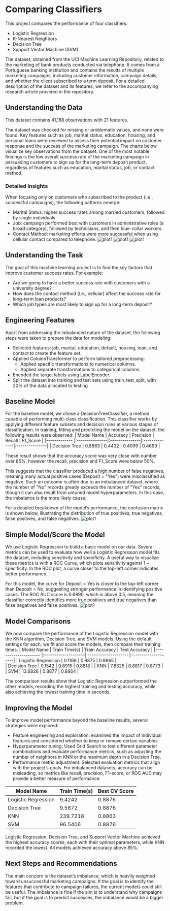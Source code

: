 # Comparing Classifiers
This project compares the performance of four classifiers: 
- Logistic Regression
- K-Nearest Neighbors
- Decision Tree
- Support Vector Machine (SVM)
  
The dataset, obtained from the UCI Machine Learning Repository, related to the marketing of bank products conducted via telephone. It comes from a Portuguese banking institution and contains the results of multiple marketing campaigns, including customer information, campaign details, and whether the client subscribed to a term deposit.
For a detailed description of the dataset and its features, we refer to the accompanying research article
provided in the repository.

## Understanding the Data
This dataset contains 41,188 observations with 21 features.

The dataset was checked for missing or problematic values, and none were found. Key features such as job, marital status, education, housing, and personal loans were reviewed to assess their potential impact on customer response and the success of the marketing campaign.
The charts below visualize key observations from the dataset. One of the most notable findings is the low overall success rate of the marketing campaign in persuading customers to sign up for the long-term deposit product, regardless of features such as education, marital status, job, or contact method.

### Detailed Insights
When focusing only on customers who subscribed to the product (i.e., successful campaigns), the following patterns emerge:
   - Marital Status: higher success rates among married customers, followed by single individuals.
   - Job: campaign performed best with customers in administrative roles (a broad category), followed by technicians, and then blue-collar workers.
  - Contact Method: marketing efforts were more successful when using cellular contact compared to telephone.
![plot1](figures/marital_distribution.png)
![plot1](figures/job_distribution.png)
![plot1](figures/contact_distribution.png)
## Understanding the Task
The goal of this machine learning project is to find the key factors that improve customer success rates.  For example:
 - Are we going to have a better success rate with customers with a university degree?
 - How does the contact method (i.e., cellular) affect the success rate for long-term loan products?
 - Which job types are most likely to sign up for a long-term deposit?
## Engineering Features
Apart from addressing the imbalanced nature of the dataset, the following steps were taken to prepare the data for modeling:
 - Selected features: job, marital, education, default, housing, loan, and contact to create the feature set.
 - Applied ColumnTransformer to perform tailored preprocessing:
   - Applied specific transformations to numerical columns.
   - Applied separate transformations to categorical columns.
- Encoded the target labels using LabelEncoder.
- Split the dataset into training and test sets using train_test_split, with 20% of the data allocated to testing



## Baseline Model
For the baseline model, we chose a DecisionTreeClassifier, a method capable of performing multi-class classification. This classifier works by applying different feature subsets and decision rules at various stages of classification.
In training, fitting and predicting the model on the dataset, the following results were observed:
| Model Name    | Accuracy       | Precision      | Recall 	      | F1_Score       | 
|-------------	 |:---------------|:---------------|:--------------|:---------------|
| Decision Tree | 0.8863         | 0.4432         | 0.4999        |  0.4699        | 

These result shows that the accuracy score was very close with number over 85%, however the recall, precision and F1_Score were below 50%.

This suggests that the classifier produced a high number of false negatives, meaning many actual positive cases (Deposit = "Yes") were misclassified as negative. Such an outcome is often due to an imbalanced dataset, where the number of "No" records greatly exceeds the number of "Yes" records, though it can also result from untuned model hyperparameters. In this case, the imbalance is the more likely cause.

For a detailed breakdown of the model’s performance, the confusion matrix is shown below, illustrating the distribution of true positives, true negatives, false positives, and false negatives.
![plot1](figures/confusion_mat_distribution.png)

## Simple Model/Score the Model
We use Logistic Regression to build a basic model on our data. Several metrics can be used to evaluate how well a Logistic Regression model fits the dataset, including sensitivity  and specificity. A useful way to visualize these metrics is with a ROC Curve, which plots sensitivity against 1 − specificity. In the ROC plot, a curve closer to the top-left corner indicates better performance.

For this model, the curve for Deposit = Yes is closer to the top-left corner than Deposit = No, suggesting stronger performance in identifying positive cases. The ROC AUC score is 0.6890, which is above 0.5, meaning the classifier correctly identifies more true positives and true negatives than false negatives and false positives.
![plot1](figures/roc_curve.png)
## Model Comparisons
We now compare the performance of the Logistic Regression model with the KNN algorithm, Decision Tree, and SVM models. Using the default settings for each, we fit and score the models, then compare their training times.
| Model Name           | Train Time(s)       | Train Accuracy      | Test Accuracy	     | 
|--------------------- |:--------------------|:--------------------|:--------------------|
| Logistic Regression  | 0.1166              | 0.8875              | 0.8865              |   
| Decision Tree        | 0.1542              | 0.8915      	       | 0.8818              |
| KNN                  | 7.8325              | 0.8817              | 0.8773              |
| SVM                  | 13.6826             | 0.8877              | 0.8864              |                         

The comparison results show that Logistic Regression outperformed the other models, recording the highest training and testing accuracy, while also achieving the lowest training time in seconds.

## Improving the Model
To improve model performance beyond the baseline results, several strategies were explored:
- Feature engineering and exploration: examined the impact of individual features and considered whether to keep or remove certain variables
- Hyperparameter tuning: Used Grid Search to test different parameter combinations and evaluate performance metrics, such as adjusting the number of neighbors in KNN or the maximum depth in a Decision Tree.
- Performance metric adjustment: Selected evaluation metrics that align with the project’s goals. For imbalanced datasets, accuracy can be misleading, so metrics like recall, precision, F1-score, or ROC AUC may provide a better measure of performance.
  
| Model Name           | Train Time(s)       | Best CV Score       | 	      
|--------------------- |:--------------------|:--------------------|
| Logistic Regression  | 9.4242              | 0.8876              | 
| Decision Tree        | 9.5872              | 0.8876      	       | 
| KNN                  | 239.7218            | 0.8863              | 
| SVM                  | 96.5406             | 0.8876              |  

Logistic Regression, Decision Tree, and Support Vector Machine achieved the highest accuracy scores, each with their optimal parameters, while KNN recorded the lowest. All models achieved accuracy above 85%.

## Next Steps and Recommendations
The main concern is the dataset’s imbalance, which is heavily weighted toward unsuccessful marketing campaigns. If the goal is to identify the features that contribute to campaign failures, the current models could still be useful. The imbalance is fine if the aim is to understand why campaigns fail, but if the goal is to predict successes, the imbalance would be a bigger problem.
